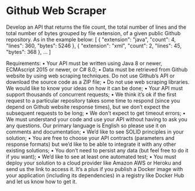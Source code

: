 # Github Web Scraper
Develop an API that returns the file count, the total number of lines and the total number of bytes grouped by file extension, of a given public Github repository. As in the example below:
[
{ "extension": "java",
"count": 4, "lines": 360,
"bytes": 5246
},
{
"extension": "xml",
"count": 2, "lines": 45,
"bytes": 368
},
…
]

Requirements:
• Your API must be written using Java 8 or newer, ECMAscript 2015 or newer, or C# 8.0;
• Data must be retrieved from Github website by using web scraping techniques. Do not use Github’s API or download the source code as a ZIP file;
• Do not use web scraping libraries. We would like to know your ideas on how it can be done;
• Your API must support thousands of concurrent requests;
• We think it’s ok if the first request to a particular repository takes some time to respond (since you depend on Github website response times), but we don’t expect the subsequent requests to be long;
• We don’t expect to get timeout errors;
• We must understand your code and use your API without having to ask you any questions. Our primary language is English so please use it on comments and documentation;
• We’d like to see SOLID principles in your solution;
• You are free to choose your API contracts (parameters and response formats) but we’d like to be able to integrate it with any other existing solutions;
• You don’t need to persist any data (but feel free to do it if you want);
• We’d like to see at least one automated test;
• You must deploy your solution to a cloud provider like Amazon AWS or Heroku and send us the link to access it. It’s a plus if you publish a Docker image with your application (including its dependencies) in a registry like Docker Hub and let us know how to get it.
